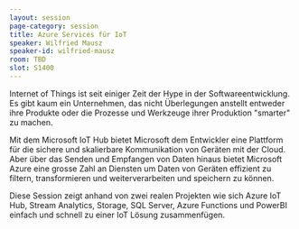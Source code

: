```yaml
---
layout: session
page-category: session
title: Azure Services für IoT
speaker: Wilfried Mausz
speaker-id: wilfried-mausz
room: TBD
slot: S1400
---
```


Internet of Things ist seit einiger Zeit der Hype in der Softwareentwicklung. Es gibt kaum ein Unternehmen, das nicht Überlegungen anstellt entweder ihre Produkte oder die Prozesse und Werkzeuge ihrer Produktion "smarter" zu machen.

Mit dem Microsoft IoT Hub bietet Microsoft dem Entwickler eine Plattform für die sichere und skalierbare Kommunikation von Geräten mit der Cloud. Aber über das Senden und Empfangen von Daten hinaus bietet Microsoft Azure eine grosse Zahl an Diensten um Daten von Geräten effizient zu filtern, transformieren und weiterverarbeiten und speichern zu können.

Diese Session zeigt anhand von zwei realen Projekten wie sich Azure IoT Hub, Stream Analytics, Storage, SQL Server, Azure Functions und PowerBI einfach und schnell zu einer IoT Lösung zusammenfügen.
